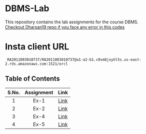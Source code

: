 # DBMS-Lab

This repository contains the lab assignments for the course DBMS.
 [Checkout Dharsan19 repo if you face any error in this codes](https://github.com/dharsan19/DBMS_LAB)

# Insta client URL

```
 RA2011003010737/RA2011003010737@a1-a2-b1.c0vm8jxyhl5s.us-east-2.rds.amazonaws.com:1521/orcl
```

## Table of Contents

| S.No. | Assignment | Link |
| :---: | :---: | :---: |
| 1 | Ex-1 | [Link](./Ex-1.md) |
| 2 | Ex-2 | [Link](./Ex-2.md) |
| 3 | Ex-4 | [Link](./Ex-4.md) |
| 4 | Ex-5 | [Link](./Ex-5.md) |
